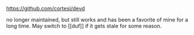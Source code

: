 https://github.com/cortesi/devd

no longer maintained, but still works and has been a favorite of mine for a long time. May switch to [[duf]] if it gets stale for some reason.